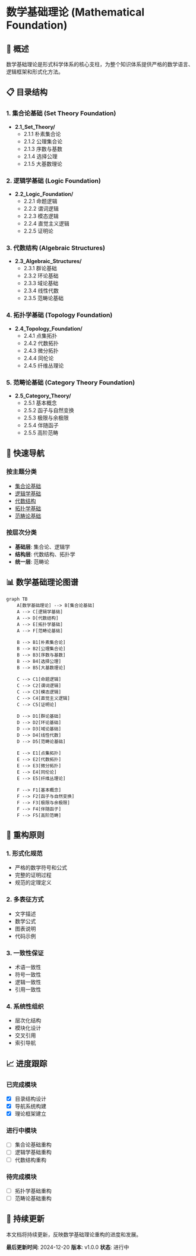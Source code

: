 # 数学基础理论 (Mathematical Foundation)

## 🎯 **概述**

数学基础理论是形式科学体系的核心支柱，为整个知识体系提供严格的数学语言、逻辑框架和形式化方法。

## 📋 **目录结构**

### 1. 集合论基础 (Set Theory Foundation)
- **2.1_Set_Theory/**
  - 2.1.1 朴素集合论
  - 2.1.2 公理集合论
  - 2.1.3 序数与基数
  - 2.1.4 选择公理
  - 2.1.5 大基数理论

### 2. 逻辑学基础 (Logic Foundation)
- **2.2_Logic_Foundation/**
  - 2.2.1 命题逻辑
  - 2.2.2 谓词逻辑
  - 2.2.3 模态逻辑
  - 2.2.4 直觉主义逻辑
  - 2.2.5 证明论

### 3. 代数结构 (Algebraic Structures)
- **2.3_Algebraic_Structures/**
  - 2.3.1 群论基础
  - 2.3.2 环论基础
  - 2.3.3 域论基础
  - 2.3.4 线性代数
  - 2.3.5 范畴论基础

### 4. 拓扑学基础 (Topology Foundation)
- **2.4_Topology_Foundation/**
  - 2.4.1 点集拓扑
  - 2.4.2 代数拓扑
  - 2.4.3 微分拓扑
  - 2.4.4 同伦论
  - 2.4.5 纤维丛理论

### 5. 范畴论基础 (Category Theory Foundation)
- **2.5_Category_Theory/**
  - 2.5.1 基本概念
  - 2.5.2 函子与自然变换
  - 2.5.3 极限与余极限
  - 2.5.4 伴随函子
  - 2.5.5 高阶范畴

## 🔗 **快速导航**

### 按主题分类
- [集合论基础](2.1_Set_Theory/README.md)
- [逻辑学基础](2.2_Logic_Foundation/README.md)
- [代数结构](2.3_Algebraic_Structures/README.md)
- [拓扑学基础](2.4_Topology_Foundation/README.md)
- [范畴论基础](2.5_Category_Theory/README.md)

### 按层次分类
- **基础层**: 集合论、逻辑学
- **结构层**: 代数结构、拓扑学
- **统一层**: 范畴论

## 📊 **数学基础理论图谱**

```mermaid
graph TB
    A[数学基础理论] --> B[集合论基础]
    A --> C[逻辑学基础]
    A --> D[代数结构]
    A --> E[拓扑学基础]
    A --> F[范畴论基础]
    
    B --> B1[朴素集合论]
    B --> B2[公理集合论]
    B --> B3[序数与基数]
    B --> B4[选择公理]
    B --> B5[大基数理论]
    
    C --> C1[命题逻辑]
    C --> C2[谓词逻辑]
    C --> C3[模态逻辑]
    C --> C4[直觉主义逻辑]
    C --> C5[证明论]
    
    D --> D1[群论基础]
    D --> D2[环论基础]
    D --> D3[域论基础]
    D --> D4[线性代数]
    D --> D5[范畴论基础]
    
    E --> E1[点集拓扑]
    E --> E2[代数拓扑]
    E --> E3[微分拓扑]
    E --> E4[同伦论]
    E --> E5[纤维丛理论]
    
    F --> F1[基本概念]
    F --> F2[函子与自然变换]
    F --> F3[极限与余极限]
    F --> F4[伴随函子]
    F --> F5[高阶范畴]
```

## 🎯 **重构原则**

### 1. 形式化规范
- 严格的数学符号和公式
- 完整的证明过程
- 规范的定理定义

### 2. 多表征方式
- 文字描述
- 数学公式
- 图表说明
- 代码示例

### 3. 一致性保证
- 术语一致性
- 符号一致性
- 逻辑一致性
- 引用一致性

### 4. 系统性组织
- 层次化结构
- 模块化设计
- 交叉引用
- 索引导航

## 📈 **进度跟踪**

### 已完成模块
- [x] 目录结构设计
- [x] 导航系统构建
- [x] 理论框架建立

### 进行中模块
- [ ] 集合论基础重构
- [ ] 逻辑学基础重构
- [ ] 代数结构重构

### 待完成模块
- [ ] 拓扑学基础重构
- [ ] 范畴论基础重构

## 🔄 **持续更新**

本文档将持续更新，反映数学基础理论重构的进度和发展。

**最后更新时间**: 2024-12-20
**版本**: v1.0.0
**状态**: 进行中 